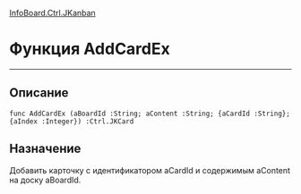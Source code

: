﻿---
Link: InfoBoard.Ctrl.JKanban.@AddCardEx
---

<!---  Навигация
[Имя проекта](#) :
-->
[InfoBoard.Ctrl.JKanban](Default)

# Функция AddCardEx
---

## Описание

    func AddCardEx (aBoardId :String; aContent :String; {aCardId :String}; {aIndex :Integer}) :Ctrl.JKCard

<!--
## Аргументы{#Args}

### Аргумент1

Описание аргумента 1
-->

## Назначение

Добавить карточку с идентификатором aCardId и содержимым aContent на доску aBoardId.

<!--
## Пример

    AddCardEx...
-->

